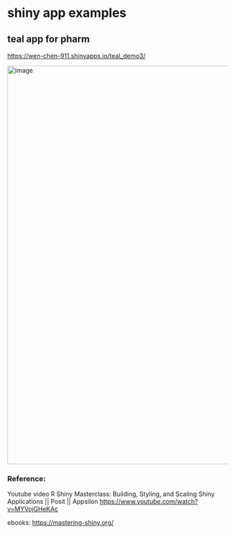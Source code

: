 # shiny app examples

## teal app for pharm 

https://wen-chen-911.shinyapps.io/teal_demo3/

<img width="905" alt="image" src="https://github.com/user-attachments/assets/d27405ff-17ff-40f6-a0de-5dcea444d9b0" />

### Reference:
Youtube video 
R Shiny Masterclass: Building, Styling, and Scaling Shiny Applications || Posit || Appsilon
https://www.youtube.com/watch?v=MYVojGHeKAc

ebooks:
https://mastering-shiny.org/
